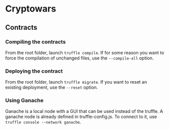 # Cryptowars

## Contracts

### Compiling the contracts

From the root folder, launch `truffle compile`. If for some reason you want to force the compilation of unchanged files, use the `--compile-all` option.

### Deploying the contract

From the root folder, launch `truffle migrate`. If you want to reset an existing deployment, use the `--reset` option.

### Using Ganache

Ganache is a local node with a GUI that can be used instead of the truffle. A ganache node is already defined in truffle-config.js. To connect to it, use `truffle console --network ganache`.
